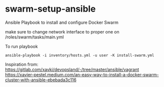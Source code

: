 # swarm-setup-ansible
Ansible Playbook to install and configure Docker Swarm

make sure to change network interface to proper one on /roles/swarm/tasks/main.yml

To run playbook
```
ansible-playbook -i inventory/hosts.yml -u user -K install-swarm.yml
```
Inspiration from:
https://gitlab.com/xavki/devopsland/-/tree/master/ansible/vagrant
https://xavier-pestel.medium.com/an-easy-way-to-install-a-docker-swarm-cluster-with-ansible-ebebada3c116
